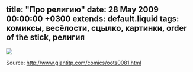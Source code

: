 title: "Про религию"
date: 28 May 2009 00:00:00 +0300
extends: default.liquid
tags: комиксы, весёлости, сцылко, картинки, order of the stick, религия
---
![](http://www.giantitp.com/comics/images/oots0081.gif)

Source: <http://www.giantitp.com/comics/oots0081.html>

